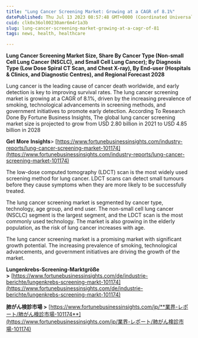 ```yaml
---
title: "Lung Cancer Screening Market: Growing at a CAGR of 8.1%"
datePublished: Thu Jul 13 2023 08:57:48 GMT+0000 (Coordinated Universal Time)
cuid: clk0x36ol00230amr6m4r1a3b
slug: lung-cancer-screening-market-growing-at-a-cagr-of-81
tags: news, health, healthcare

---
```


**Lung Cancer Screening Market Size, Share By Cancer Type (Non-small Cell Lung Cancer (NSCLC), and Small Cell Lung Cancer); By Diagnosis Type (Low Dose Spiral CT Scan, and Chest X-ray), By End-user (Hospitals & Clinics, and Diagnostic Centres), and Regional Forecast 2028**

Lung cancer is the leading cause of cancer death worldwide, and early detection is key to improving survival rates. The lung cancer screening market is growing at a CAGR of 8.1%, driven by the increasing prevalence of smoking, technological advancements in screening methods, and government initiatives to promote early detection. According To Research Done By Fortune Business Insights, The global lung cancer screening market size is projected to grow from USD 2.80 billion in 2021 to USD 4.85 billion in 2028

𝐆𝐞𝐭 𝐌𝐨𝐫𝐞 𝐈𝐧𝐬𝐢𝐠𝐡𝐭𝐬&gt; [https://www.fortunebusinessinsights.com/industry-reports/lung-cancer-screening-market-101174](https://www.fortunebusinessinsights.com/industry-reports/lung-cancer-screening-market-101174)

The low-dose computed tomography (LDCT) scan is the most widely used screening method for lung cancer. LDCT scans can detect small tumours before they cause symptoms when they are more likely to be successfully treated.

The lung cancer screening market is segmented by cancer type, technology, age group, and end user. The non-small cell lung cancer (NSCLC) segment is the largest segment, and the LDCT scan is the most commonly used technology. The market is also growing in the elderly population, as the risk of lung cancer increases with age.

The lung cancer screening market is a promising market with significant growth potential. The increasing prevalence of smoking, technological advancements, and government initiatives are driving the growth of the market.

**Lungenkrebs-Screening-Marktgröße &gt;** [https://www.fortunebusinessinsights.com/de/industrie-berichte/lungenkrebs-screening-markt-101174](https://www.fortunebusinessinsights.com/de/industrie-berichte/lungenkrebs-screening-markt-101174)

**肺がん検診市場 &gt;** [https://www.fortunebusinessinsights.com/jp/**業界-レポート/肺がん検診市場-101174**](https://www.fortunebusinessinsights.com/jp/業界-レポート/肺がん検診市場-101174)